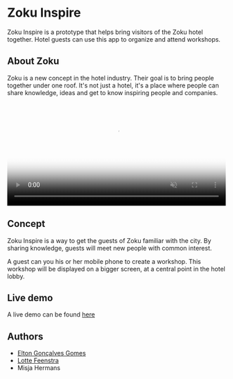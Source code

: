 # Zoku Inspire

Zoku Inspire is a prototype that helps bring visitors of the Zoku hotel together. Hotel guests can use this app to organize and attend workshops.

## About Zoku
Zoku is a new concept in the hotel industry. Their goal is to bring people together under one roof. It's not just a hotel, it's a place where people can share knowledge, ideas and get to know inspiring people and companies.
<video preload="auto" autoplay="" loop="" muted="" poster="4582" style="width: 100%; height: auto;"><source src="https://livezoku.com/wp-content/uploads/2017/06/stayzoku.webm" type="video/webm" class="webmsource"><source src="https://livezoku.com/wp-content/uploads/2017/06/stayzoku.mp4" type="video/mp4" class="mp4source"></video>

## Concept
Zoku Inspire is a way to get the guests of Zoku familiar with the city. By sharing knowledge, guests will meet new people with common interest.

A guest can you his or her mobile phone to create a workshop. This workshop will be displayed on a bigger screen, at a central point in the hotel lobby.

## Live demo
A live demo can be found [here](https://eltongonc.github.io/zoku/)

## Authors
- [Elton Gonçalves Gomes](https://github.com/eltongonc)
- [Lotte Feenstra](https://github.com/feenstl003)
- Misja Hermans
